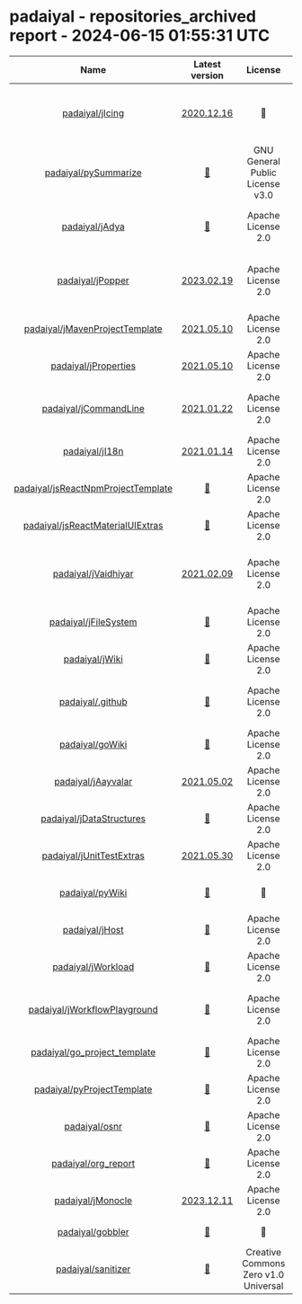 
padaiyal - repositories_archived report - 2024-06-15 01:55:31 UTC
=================================================================
  

|Name|Latest version|License|Description|Language|Exposure|Supported?|Last Updated|Open Issues|
| :---: | :---: | :---: | :---: | :---: | :---: | :---: | :---: | :---: |
|[padaiyal/jIcing](https://github.com/padaiyal/jIcing)|[2020.12.16](https://github.com/padaiyal/jIcing/releases/tag/2020.12.16)|🤷‍|This repository consists of additional functionality that will be useful to any Java programmer,|Java|🌏|❌|2023-01-28T04:39:48Z|[24](https://github.com/padaiyal/jIcing/issues)|
|[padaiyal/pySummarize](https://github.com/padaiyal/pySummarize)|[🤷‍](None)|GNU General Public License v3.0|A commandline tool to summarize file data|Python|🌏|❌|2023-01-27T23:55:46Z|[2](https://github.com/padaiyal/pySummarize/issues)|
|[padaiyal/jAdya](https://github.com/padaiyal/jAdya)|[🤷‍](None)|Apache License 2.0|Library to deploy and manage docker images/containers via Java.|Java|🌏|❌|2024-05-02T11:59:08Z|[19](https://github.com/padaiyal/jAdya/issues)|
|[padaiyal/jPopper](https://github.com/padaiyal/jPopper)|[2023.02.19](https://github.com/padaiyal/jPopper/releases/tag/2023.02.19)|Apache License 2.0|A parent for Java maven projects with best practices and commonly used checks enforced. |Java|🌏|✅|2024-04-01T00:58:17Z|[6](https://github.com/padaiyal/jPopper/issues)|
|[padaiyal/jMavenProjectTemplate](https://github.com/padaiyal/jMavenProjectTemplate)|[2021.05.10](https://github.com/padaiyal/jMavenProjectTemplate/releases/tag/2021.05.10)|Apache License 2.0|A template for Java maven projects.|Java|🌏|✅|2022-01-01T03:03:46Z|[3](https://github.com/padaiyal/jMavenProjectTemplate/issues)|
|[padaiyal/jProperties](https://github.com/padaiyal/jProperties)|[2021.05.10](https://github.com/padaiyal/jProperties/releases/tag/2021.05.10)|Apache License 2.0|Load values from pre-specified property files.|Java|🌏|❌|2023-01-13T02:39:53Z|[1](https://github.com/padaiyal/jProperties/issues)|
|[padaiyal/jCommandLine](https://github.com/padaiyal/jCommandLine)|[2021.01.22](https://github.com/padaiyal/jCommandLine/releases/tag/2021.01.22)|Apache License 2.0|A library that can be used to execute commands in a shell or terminal.|Java|🌏|❌|2023-01-13T02:39:20Z|[0](https://github.com/padaiyal/jCommandLine/issues)|
|[padaiyal/jI18n](https://github.com/padaiyal/jI18n)|[2021.01.14](https://github.com/padaiyal/jI18n/releases/tag/2021.01.14)|Apache License 2.0|A library used for internationalizing strings|Java|🌏|❌|2023-01-13T02:40:37Z|[1](https://github.com/padaiyal/jI18n/issues)|
|[padaiyal/jsReactNpmProjectTemplate](https://github.com/padaiyal/jsReactNpmProjectTemplate)|[🤷‍](None)|Apache License 2.0|A template repository for react projects.|JavaScript|🌏|✅|2024-01-15T00:37:14Z|[33](https://github.com/padaiyal/jsReactNpmProjectTemplate/issues)|
|[padaiyal/jsReactMaterialUIExtras](https://github.com/padaiyal/jsReactMaterialUIExtras)|[🤷‍](None)|Apache License 2.0|Additional components for the React material UI.|JavaScript|🌏|✅|2024-01-15T00:37:33Z|[34](https://github.com/padaiyal/jsReactMaterialUIExtras/issues)|
|[padaiyal/jVaidhiyar](https://github.com/padaiyal/jVaidhiyar)|[2021.02.09](https://github.com/padaiyal/jVaidhiyar/releases/tag/2021.02.09)|Apache License 2.0|A library for retrieving JVM related resource usage and configuration information. |Java|🌏|❌|2023-01-13T02:41:12Z|[9](https://github.com/padaiyal/jVaidhiyar/issues)|
|[padaiyal/jFileSystem](https://github.com/padaiyal/jFileSystem)|[🤷‍](None)|Apache License 2.0|Library used for handling files|Java|🌏|❌|2023-01-13T02:40:24Z|[3](https://github.com/padaiyal/jFileSystem/issues)|
|[padaiyal/jWiki](https://github.com/padaiyal/jWiki)|[🤷‍](None)|Apache License 2.0|A wiki for java related information.|Java|🌏|✅|2021-10-22T13:34:08Z|[16](https://github.com/padaiyal/jWiki/issues)|
|[padaiyal/.github](https://github.com/padaiyal/.github)|[🤷‍](None)|Apache License 2.0|The default .github folder for all repositories in this organization.|None|🌏|✅|2023-02-09T16:14:42Z|[3](https://github.com/padaiyal/.github/issues)|
|[padaiyal/goWiki](https://github.com/padaiyal/goWiki)|[🤷‍](None)|Apache License 2.0|A knowledge repository for Golang.|Go|🌏|✅|2022-03-27T23:55:18Z|[0](https://github.com/padaiyal/goWiki/issues)|
|[padaiyal/jAayvalar](https://github.com/padaiyal/jAayvalar)|[2021.05.02](https://github.com/padaiyal/jAayvalar/releases/tag/2021.05.02)|Apache License 2.0|A java library for analyzing data.|Java|🌏|❌|2023-01-27T23:55:48Z|[16](https://github.com/padaiyal/jAayvalar/issues)|
|[padaiyal/jDataStructures](https://github.com/padaiyal/jDataStructures)|[🤷‍](None)|Apache License 2.0|None|Java|🌏|❌|2024-01-30T10:13:09Z|[9](https://github.com/padaiyal/jDataStructures/issues)|
|[padaiyal/jUnitTestExtras](https://github.com/padaiyal/jUnitTestExtras)|[2021.05.30](https://github.com/padaiyal/jUnitTestExtras/releases/tag/2021.05.30)|Apache License 2.0|Helper functions/annotations for JUnit tests|Java|🌏|❌|2023-01-13T02:37:49Z|[1](https://github.com/padaiyal/jUnitTestExtras/issues)|
|[padaiyal/pyWiki](https://github.com/padaiyal/pyWiki)|[🤷‍](None)|🤷‍|A collection of information related to python. |Python|🌏|✅|2022-06-02T00:51:11Z|[0](https://github.com/padaiyal/pyWiki/issues)|
|[padaiyal/jHost](https://github.com/padaiyal/jHost)|[🤷‍](None)|Apache License 2.0|Retrieves host related info.|Java|🌏|❌|2023-01-13T02:40:10Z|[16](https://github.com/padaiyal/jHost/issues)|
|[padaiyal/jWorkload](https://github.com/padaiyal/jWorkload)|[🤷‍](None)|Apache License 2.0|Generate memory, CPU and disk load.|Java|🌏|❌|2023-01-13T02:38:16Z|[4](https://github.com/padaiyal/jWorkload/issues)|
|[padaiyal/jWorkflowPlayground](https://github.com/padaiyal/jWorkflowPlayground)|[🤷‍](None)|Apache License 2.0|A repository for testing workflow actions used by other Java repos|Java|🌏|✅|2021-12-31T07:08:27Z|[0](https://github.com/padaiyal/jWorkflowPlayground/issues)|
|[padaiyal/go_project_template](https://github.com/padaiyal/go_project_template)|[🤷‍](None)|Apache License 2.0|Golang project template|JavaScript|🌏|✅|2024-04-22T04:44:33Z|[2](https://github.com/padaiyal/go_project_template/issues)|
|[padaiyal/pyProjectTemplate](https://github.com/padaiyal/pyProjectTemplate)|[🤷‍](None)|Apache License 2.0|None|Python|🌏|✅|2022-01-14T00:59:36Z|[0](https://github.com/padaiyal/pyProjectTemplate/issues)|
|[padaiyal/osnr](https://github.com/padaiyal/osnr)|[🤷‍](None)|Apache License 2.0|One shot notification relay|Python|🌏|❌|2023-12-10T06:03:46Z|[7](https://github.com/padaiyal/osnr/issues)|
|[padaiyal/org_report](https://github.com/padaiyal/org_report)|[🤷‍](None)|Apache License 2.0|None|Python|🌏|✅|2024-06-14T01:56:45Z|[2](https://github.com/padaiyal/org_report/issues)|
|[padaiyal/jMonocle](https://github.com/padaiyal/jMonocle)|[2023.12.11](https://github.com/padaiyal/jMonocle/releases/tag/2023.12.11)|Apache License 2.0|A mono repo containing all the java libraries.|Java|🌏|✅|2024-01-15T00:37:41Z|[2](https://github.com/padaiyal/jMonocle/issues)|
|[padaiyal/gobbler](https://github.com/padaiyal/gobbler)|[🤷‍](None)|🤷‍|A tool for analyzing and processing data.|Go|🌏|✅|2024-01-15T00:37:48Z|[2](https://github.com/padaiyal/gobbler/issues)|
|[padaiyal/sanitizer](https://github.com/padaiyal/sanitizer)|[🤷‍](None)|Creative Commons Zero v1.0 Universal|Identify and sanitize sensitive information.|JavaScript|🌏|✅|2024-05-31T16:15:56Z|[8](https://github.com/padaiyal/sanitizer/issues)|
